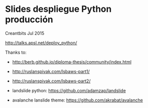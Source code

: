 Slides despliegue Python producción
====================================

Creantbits Jul 2015

http://talks.apsl.net/deploy_python/

Thanks to: 

* http://berb.github.io/diploma-thesis/community/index.html
* http://ruslanspivak.com/lsbaws-part1/
* http://ruslanspivak.com/lsbaws-part2/

* landslide python: https://github.com/adamzap/landslide
* avalanche lanslide theme:  https://github.com/akrabat/avalanche
